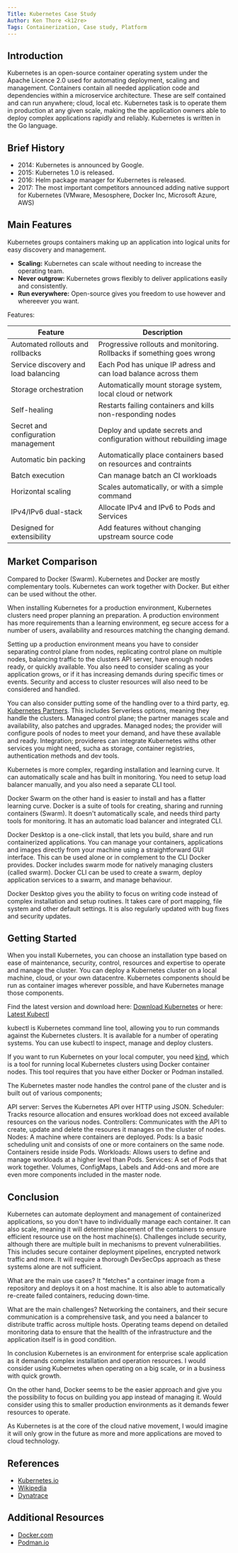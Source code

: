 ```yaml
---
Title: Kubernetes Case Study
Author: Ken Thore <k12re>
Tags: Containerization, Case study, Platform
---
```


## Introduction

Kubernetes is an open-source container operating system under the Apache Licence 2.0 used for automating deployment, scaling and management.
Containers contain all needed application code and dependencies within a microservice architecture. These are self contained and can run anywhere; cloud, local etc.
Kubernetes task is to operate them in production at any given scale, making the the application owners able to deploy complex applications rapidly and reliably.
Kubernetes is written in the Go language.

## Brief History

- 2014: Kubernetes is announced by Google.
- 2015: Kubernetes 1.0 is released.
- 2016: Helm package manager for Kubernetes is released.
- 2017: The most important competitors announced adding native support for Kubernetes (VMware, Mesosphere, Docker Inc, Microsoft Azure, AWS)

## Main Features

Kubernetes groups containers making up an application into logical units for easy discovery and management.

- **Scaling:** Kubernetes can scale without needing to increase the operating team.
- **Never outgrow:** Kubernetes grows flexibly to deliver applications easily and consistently.
- **Run everywhere:** Open-source gives you freedom to use however and whereever you want.

Features:

| Feature | Description |
| --- | --- |
| Automated rollouts and rollbacks | Progressive rollouts and monitoring. Rollbacks if something goes wrong |
| Service discovery and load balancing | Each Pod has unique IP adress and can load balance across them |
| Storage orchestration | Automatically mount storage system, local cloud or network |
| Self-healing | Restarts failing containers and kills non-responding nodes |
| Secret and configuration management | Deploy and update secrets and configuration without rebuilding image |
| Automatic bin packing | Automatically place containers based on resources and contraints |
| Batch execution | Can manage batch an CI workloads |
| Horizontal scaling | Scales automatically, or with a simple command |
| IPv4/IPv6 dual-stack | Allocate IPv4 and IPv6 to Pods and Services |
| Designed for extensibility | Add features without changing upstream source code |



## Market Comparison

Compared to Docker (Swarm).
Kubernetes and Docker are mostly complementary tools. Kubernetes can work together with Docker. But either can be used without the other.

When installing Kubernetes for a production environment, Kubernetes clusters need proper planning an preparation. A production environment has more requirements than a learning environment, eg secure access for a number of users, availability and resources matching the changing demand.

Setting up a production environment means you have to consider separating control plane from nodes, replicating control plane on multiple nodes, balancing traffic to the clusters API server, have enough nodes ready, or quickly available.
You also need to consider scaling as your application grows, or if it has increasing demands during specific times or events.
Security and access to cluster resources will also need to be considered and handled.

You can also consider putting some of the handling over to a third party, eg. [Kubernetes Partners](https://kubernetes.io/partners/).
This includes Serverless options, meaning they handle the clusters.
Managed control plane; the partner manages scale and availability, also patches and upgrades.
Managed nodes; the provider will configure pools of nodes to meet your demand, and have these available and ready.
Integration; provideres can integrate Kubernetes withs other services you might need, sucha as storage, container registries, authentication methods and dev tools.

Kubernetes is more complex, regarding installation and learning curve. It can automatically scale and has built in monitoring.
You need to setup load balancer manually, and you also need a separate CLI tool.

Docker Swarm on the other hand is easier to install and has a flatter learning curve. Docker is a suite of tools for creating, sharing and running containers (Swarm).
It doesn't automatically scale, and needs third party tools for monitoring. It has an automatic load balancer and integrated CLI.

Docker Desktop is a one-click install, that lets you build, share and run containerized applications.
You can manage your containers, applications and images directly from your machine using a straightforward GUI interface.
This can be used alone or in complement to the CLI Docker provides.
Docker includes swarm mode for natively managing clusters (called swarm). Docker CLI can be used to create a swarm, deploy application services to a swarm, and manage behaviour.

Docker Desktop gives you the ability to focus on writing code instead of complex installation and setup routines.
It takes care of port mapping, file system and other default settings. It is also regularly updated with bug fixes and security updates.



## Getting Started

When you install Kubernetes, you can choose an installation type based on ease of maintenance, security, control, resources and expertise to operate and manage the cluster.
You can deploy a Kubernetes cluster on a local machine, cloud, or your own datacentre.
Kubernetes components should be run as container images wherever possible, and have Kubernetes manage those components.

Find the latest version and download here:
[Download Kubernetes](https://downloadkubernetes.com)
or here:
[Latest Kubectl](https://dl.k8s.io/release/v1.28.1/bin/windows/amd64/kubectl.exe)

kubectl is Kubernetes command line tool, allowing you to run commands against the Kubernetes clusters. It is available for a number of operating systems.
You can use kubectl to inspect, manage and deploy clusters.

If you want to run Kubernetes on your local computer, you need [kind](https://github.com/kubernetes-sigs/kind), which is a tool for running local Kubernetes clusters using Docker container nodes.
This tool requires that you have either Docker or Podman installed.

The Kubernetes master node handles the control pane of the cluster and is built out of various components;

API server: Serves the Kubernetes API over HTTP using JSON.
Scheduler: Tracks resource allocation and ensures workload does not exceed available resources on the various nodes.
Controllers: Communicates with the API to create, update and delete the resoures it manages on the cluster of nodes. 
Nodes: A machine where containers are deployed.
Pods: Is a basic scheduling unit and consists of one or more containers on the same node. Containers reside inside Pods.
Workloads: Allows users to define and manage workloads at a higher level than Pods.
Services: A set of Pods that work together.
Volumes, ConfigMaps, Labels and Add-ons and more are even more components included in the master node. 



## Conclusion

Kubernetes can automate deployment and management of containerized applications, so you don't have to individually manage each container.
It can also scale, meaning it will determine placement of the containers to ensure efficient resource use on the host machine(s).
Challenges include security, although there are multiple built in mechanisms to prevent vulnerabilities. This includes secure container deployment pipelines, encrypted network traffic and more. It will require a thorough DevSecOps approach as these systems alone are not sufficient.

What are the main use cases? 
It "fetches" a container image from a repository and deploys it on a host machine. It is also able to automatically re-create failed containers, reducing down-time.

What are the main challenges? 
Networking the containers, and their secure communication is a comprehensive task, and you need a balancer to distribute traffic across multiple hosts.
Operating teams depend on detailed monitoring data to ensure that the heallth of the infrastructure and the application itself is in good condition.

In conclusion Kubernetes is an environment for enterprise scale application as it demands complex installation and operation resources.
I would consider using Kubernetes when operating on a big scale, or in a business with quick growth.

On the other hand, Docker seems to be the easier approach and give you the possibility to focus on building you app instead of managing it.
Would consider using this to smaller production environments as it demands fewer resources to operate.

As Kubernetes is at the core of the cloud native movement, I would imagine it will only grow in the future as more and more applications are moved to cloud technology.

## References

- [Kubernetes.io](https://kubernetes.io)
- [Wikipedia](https://https://en.wikipedia.org/wiki/Kubernetes)
- [Dynatrace](https://https://dynatrace.com/news/blog/kubernetes-vs-docker/)

## Additional Resources

- [Docker.com](https://www.docker.com)
- [Podman.io](https://www.podman.io)
